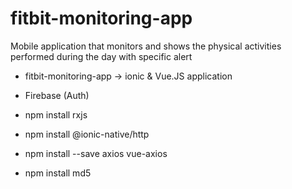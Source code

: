 # fitbit-monitoring-app
Mobile application that monitors and shows the physical activities performed during the day with specific alert

- fitbit-monitoring-app -> ionic & Vue.JS application
- Firebase (Auth)


- npm install rxjs
- npm install @ionic-native/http
- npm install --save axios vue-axios
- npm install md5
